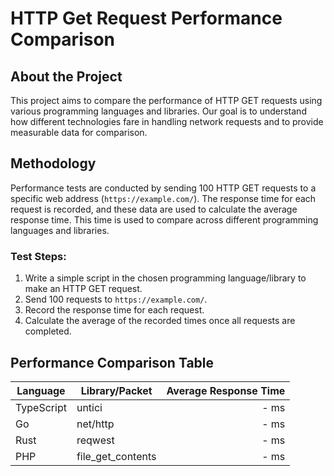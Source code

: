 # HTTP Get Request Performance Comparison

## About the Project
This project aims to compare the performance of HTTP GET requests using various programming languages and libraries. Our goal is to understand how different technologies fare in handling network requests and to provide measurable data for comparison.

## Methodology
Performance tests are conducted by sending 100 HTTP GET requests to a specific web address (`https://example.com/`). The response time for each request is recorded, and these data are used to calculate the average response time. This time is used to compare across different programming languages and libraries.

### Test Steps:
1. Write a simple script in the chosen programming language/library to make an HTTP GET request.
2. Send 100 requests to `https://example.com/`.
3. Record the response time for each request.
4. Calculate the average of the recorded times once all requests are completed.

## Performance Comparison Table
| Language   | Library/Packet        | Average Response Time |
|------------|-----------------------|----------------------:|
| TypeScript | untici                |                -   ms |
| Go         | net/http              |                  - ms |
| Rust       | reqwest               |                  - ms |
| PHP        | file_get_contents     |                  - ms |

